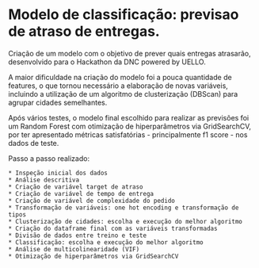 # Modelo de classificação: previsao de atraso de entregas.

Criação de um modelo com o objetivo de prever quais entregas atrasarão, desenvolvido para o Hackathon da DNC powered by UELLO.

A maior dificuldade na criação do modelo foi a pouca quantidade de features, o que tornou necessário a elaboração de novas variáveis, incluindo a utilização de um algoritmo de clusterização (DBScan) para agrupar cidades semelhantes.

Após vários testes, o modelo final escolhido para realizar as previsões foi um Random Forest com otimização de hiperparâmetros via GridSearchCV, por ter apresentado métricas satisfatórias - principalmente f1 score - nos dados de teste. 

Passo a passo realizado:

	* Inspeção inicial dos dados
	* Análise descritiva
	* Criação de variável target de atraso
	* Criação de variável de tempo de entrega
	* Criação de variável de complexidade do pedido
	* Transformação de variáveis: one hot encoding e transformação de tipos 
	* Clusterização de cidades: escolha e execução do melhor algoritmo 
	* Criação do dataframe final com as variáveis transformadas	
	* Divisão de dados entre treino e teste
	* Classificação: escolha e execução do melhor algoritmo
	* Análise de multicolinearidade (VIF) 
	* Otimização de hiperparâmetros via GridSearchCV 
  
